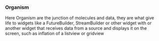 ### Organism

Here Organism are the junction of molecules and data, they are what give life to widgets like a FutureBuilder,
StreamBuilder or other widget with or another widget that receives data from a source and displays it on the screen,
such as inflation of a listview or gridview
